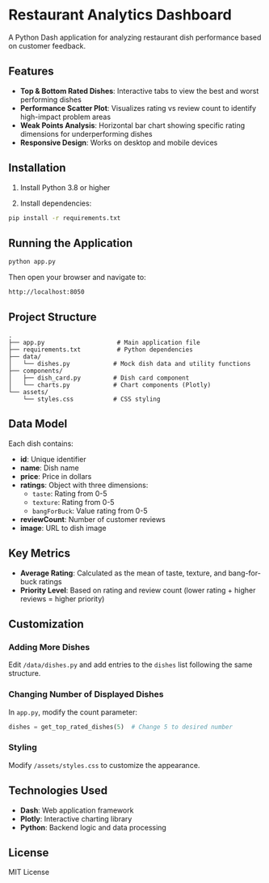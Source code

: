 # Restaurant Analytics Dashboard

A Python Dash application for analyzing restaurant dish performance based on customer feedback.

## Features

- **Top & Bottom Rated Dishes**: Interactive tabs to view the best and worst performing dishes
- **Performance Scatter Plot**: Visualizes rating vs review count to identify high-impact problem areas
- **Weak Points Analysis**: Horizontal bar chart showing specific rating dimensions for underperforming dishes
- **Responsive Design**: Works on desktop and mobile devices

## Installation

1. Install Python 3.8 or higher

2. Install dependencies:
```bash
pip install -r requirements.txt
```

## Running the Application

```bash
python app.py
```

Then open your browser and navigate to:
```
http://localhost:8050
```

## Project Structure

```
.
├── app.py                    # Main application file
├── requirements.txt          # Python dependencies
├── data/
│   └── dishes.py            # Mock dish data and utility functions
├── components/
│   ├── dish_card.py         # Dish card component
│   └── charts.py            # Chart components (Plotly)
└── assets/
    └── styles.css           # CSS styling
```

## Data Model

Each dish contains:
- **id**: Unique identifier
- **name**: Dish name
- **price**: Price in dollars
- **ratings**: Object with three dimensions:
  - `taste`: Rating from 0-5
  - `texture`: Rating from 0-5
  - `bangForBuck`: Value rating from 0-5
- **reviewCount**: Number of customer reviews
- **image**: URL to dish image

## Key Metrics

- **Average Rating**: Calculated as the mean of taste, texture, and bang-for-buck ratings
- **Priority Level**: Based on rating and review count (lower rating + higher reviews = higher priority)

## Customization

### Adding More Dishes

Edit `/data/dishes.py` and add entries to the `dishes` list following the same structure.

### Changing Number of Displayed Dishes

In `app.py`, modify the count parameter:
```python
dishes = get_top_rated_dishes(5)  # Change 5 to desired number
```

### Styling

Modify `/assets/styles.css` to customize the appearance.

## Technologies Used

- **Dash**: Web application framework
- **Plotly**: Interactive charting library
- **Python**: Backend logic and data processing

## License

MIT License

